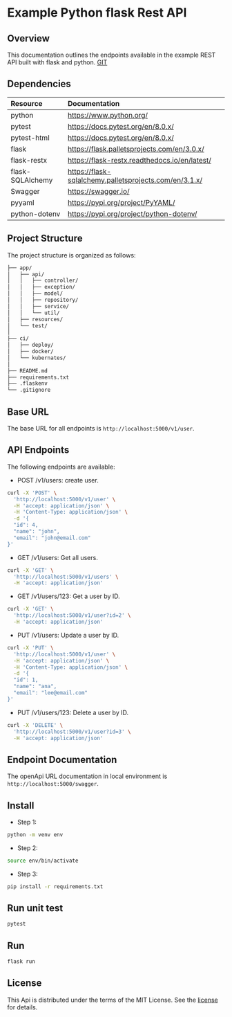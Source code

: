 # Example Python flask Rest API

## Overview

This documentation outlines the endpoints available in the example REST API built with flask and python.
[GIT](https://github.com/jorgecodelia/apiFlaskExample)

## Dependencies

| Resource          | Documentation                                             | 
|:------------------|:----------------------------------------------------------|
| python            | https://www.python.org/                                   |
| pytest            | https://docs.pytest.org/en/8.0.x/                         |
| pytest-html       | https://docs.pytest.org/en/8.0.x/                         |
| flask             | https://flask.palletsprojects.com/en/3.0.x/               |
| flask-restx       | https://flask-restx.readthedocs.io/en/latest/             |
| flask-SQLAlchemy  | https://flask-sqlalchemy.palletsprojects.com/en/3.1.x/    |
| Swagger           | https://swagger.io/                                       |
| pyyaml            | https://pypi.org/project/PyYAML/                          |
| python-dotenv     | https://pypi.org/project/python-dotenv/                   | 



## Project Structure

The project structure is organized as follows:

```sh
├── app/
│   ├── api/
│   │   ├── controller/
│   │   ├── exception/
│   │   ├── model/
│   │   ├── repository/
│   │   ├── service/
│   │   └── util/
│   ├── resources/
│   └── test/
│
├── ci/
│   ├── deploy/
│   ├── docker/
│   └── kubernates/
│
├── README.md
├── requirements.txt
├── .flaskenv
└── .gitignore
```

## Base URL

The base URL for all endpoints is `http://localhost:5000/v1/user`.

## API Endpoints
The following endpoints are available:

* POST /v1/users: create user.
```sh
curl -X 'POST' \
  'http://localhost:5000/v1/user' \
  -H 'accept: application/json' \
  -H 'Content-Type: application/json' \
  -d '{
  "id": 4,
  "name": "john",
  "email": "john@email.com"
}'
```

* GET /v1/users: Get all users.
```sh
curl -X 'GET' \
  'http://localhost:5000/v1/users' \
  -H 'accept: application/json'
```

* GET /v1/users/123: Get a user by ID.
```sh
curl -X 'GET' \
  'http://localhost:5000/v1/user?id=2' \
  -H 'accept: application/json'
```

* PUT /v1/users: Update a user by ID.
```sh
curl -X 'PUT' \
  'http://localhost:5000/v1/user' \
  -H 'accept: application/json' \
  -H 'Content-Type: application/json' \
  -d '{
  "id": 1,
  "name": "ana",
  "email": "lee@email.com"
}'

```

* PUT /v1/users/123: Delete a user by ID.
```sh
curl -X 'DELETE' \
  'http://localhost:5000/v1/user?id=3' \
  -H 'accept: application/json'

```

## Endpoint Documentation 

The openApi URL documentation in local environment is `http://localhost:5000/swagger`.

## Install
* Step 1:
```sh
python -m venv env
```
* Step 2:
```sh
source env/bin/activate
```
* Step 3:
```sh
pip install -r requirements.txt
```

## Run unit test
```sh
pytest
```

## Run
```sh
flask run
```

## License
This Api is distributed under the terms of the MIT License. See the [license](LICENSE.md) for details.